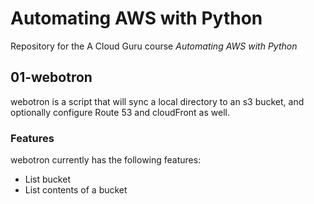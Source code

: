 # Automating AWS with Python

Repository for the A Cloud Guru course *Automating AWS with Python*

## 01-webotron

webotron is a script that will sync a local directory to an s3 bucket, and optionally configure Route 53 and cloudFront as well.

### Features

webotron currently has the following features:

- List bucket
- List contents of a bucket 
